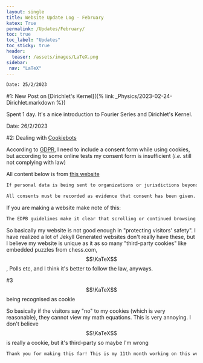 ```yaml
---
layout: single
title: Website Update Log - February 
katex: True
permalink: /Updates/February/
toc: true
toc_label: "Updates"
toc_sticky: true
header:
  teaser: /assets/images/LaTeX.png
sidebar:
 nav: "LaTeX"
---
```


```bash
Date: 25/2/2023
```
#1: New Post on [Dirichlet's Kernel]({% link _Physics/2023-02-24-Dirichlet.markdown %})

Spent 1 day. It's a nice introduction to Fourier Series and Dirichlet's Kernel. 

Date: 26/2/2023

#2: Dealing with [Cookiebots](https://www.cookiebot.com/en/?utm_source=bing&utm_medium=cpc&utm_campaign=high-priority-bundle-brand&utm_device=c&utm_term=cookiebot&utm_content=high-prio-brand&matchtype=e&msclkid=fd2ab707084e15f871fdd4fdae5db49a)

According to [GDPR](https://en.wikipedia.org/wiki/General_Data_Protection_Regulation), I need to include a consent form while using cookies, but according to some online tests my consent form is insufficient (*i.e.* still not complying with law)

All content below is from [this website](https://www.cookiebot.com/en/gdpr/?utm_source=bing&utm_medium=cpc&utm_campaign=high-priority-bundle-brand&utm_device=c&utm_term=cookiebot&utm_content=high-prio-brand)

```bash
If personal data is being sent to organizations or jurisdictions beyond the reach of the GDPR or that are not deemed ‘adequate’ by the GDPR, one must inform the user specifically about this and the risks involved.  
```

```bash
All consents must be recorded as evidence that consent has been given.
```

If you are making a website make note of this:

```bash
The EDPB guidelines make it clear that scrolling or continued browsing on a website does not constitute valid consent and that cookie banners are not allowed to have pre-ticked checkboxes.
```

So basically my website is not good enough in "protecting visitors' safety". I have realized a lot of Jekyll Generated websites don't really have these, but I believe my website is unique as it as so many "third-party cookies" like embedded puzzles from chess.com, $$\KaTeX$$, Polls etc, and I think it's better to follow the law, anyways.

#3 $$\KaTeX$$ being recognised as cookie

So basically if the visitors say "no" to my cookies (which is very reasonable), they cannot view my math equations. This is very annoying. I don't believe $$\KaTeX$$ is really a cookie, but it's third-party so maybe I'm wrong

```bash
Thank you for making this far! This is my 11th month working on this website!
```





 


